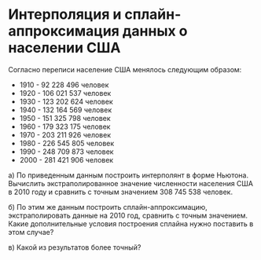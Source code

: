 # Интерполяция и сплайн-аппроксимация данных о населении США

Согласно переписи население США менялось следующим образом: 
- 1910 - 92 228 496 человек
- 1920 - 106 021 537 человек  
- 1930 - 123 202 624 человек
- 1940 - 132 164 569 человек
- 1950 - 151 325 798 человек
- 1960 - 179 323 175 человек
- 1970 - 203 211 926 человек
- 1980 - 226 545 805 человек
- 1990 - 248 709 873 человек
- 2000 - 281 421 906 человек

а) По приведенным данным построить интерполянт в форме Ньютона. Вычислить экстраполированное значение численности населения США в 2010 году и сравнить с точным значением 308 745 538 человек.

б) По этим же данным построить сплайн-аппроксимацию, экстраполировать данные на 2010 год, сравнить с точным значением. Какие дополнительные условия построения сплайна нужно поставить в этом случае?

в) Какой из результатов более точный?
